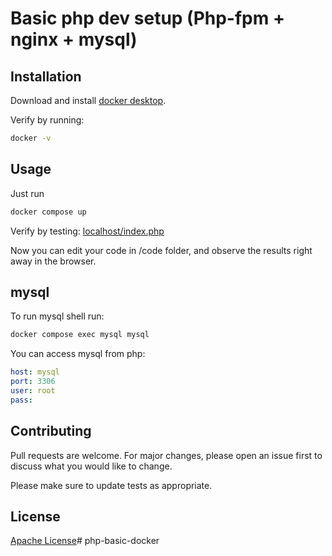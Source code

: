 # Basic php dev setup (Php-fpm + nginx + mysql)



## Installation

Download and install [docker desktop](https://www.docker.com/products/docker-desktop).

Verify by running: 
```bash
docker -v
```


## Usage

Just run 
```bash
docker compose up
```

Verify by testing: [localhost/index.php](http://localhost/index.php)

Now you can edit your code in /code folder, and observe the results right away in the browser.

## mysql

To run mysql shell run:
```bash
docker compose exec mysql mysql
```

You can access mysql from php:
```yml
host: mysql
port: 3306
user: root
pass:
```
## Contributing
Pull requests are welcome. For major changes, please open an issue first to discuss what you would like to change.

Please make sure to update tests as appropriate.

## License
[Apache License](https://en.wikipedia.org/wiki/Apache_License)# php-basic-docker
